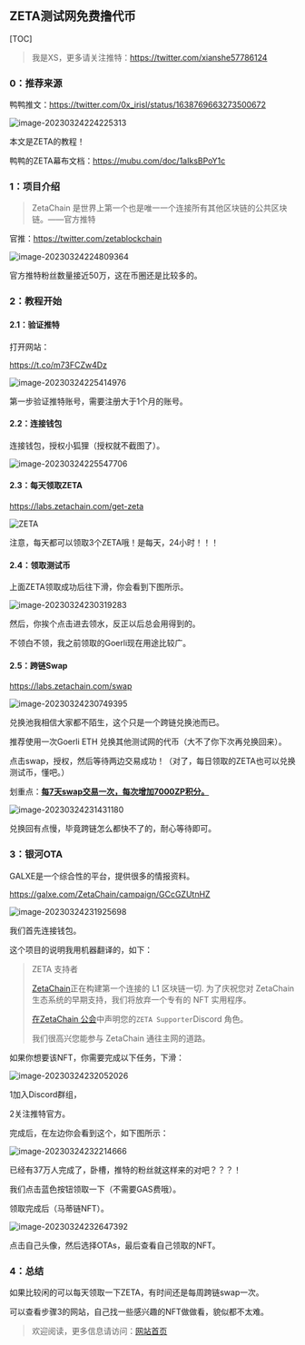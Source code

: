 ## ZETA测试网免费撸代币

[TOC]

> 我是XS，更多请关注推特：https://twitter.com/xianshe57786124

### 0：推荐来源

鸭鸭推文：https://twitter.com/0x_irisl/status/1638769663273500672

![image-20230324224225313](./img/image-20230324224225313.png)

本文是ZETA的教程！

鸭鸭的ZETA幕布文档：https://mubu.com/doc/1aIksBPoY1c



### 1：项目介绍

> ZetaChain 是世界上第一个也是唯一一个连接所有其他区块链的公共区块链。——官方推特

官推：https://twitter.com/zetablockchain

![image-20230324224809364](./img/image-20230324224809364.png)

官方推特粉丝数量接近50万，这在币圈还是比较多的。

### 2：教程开始

#### 2.1：验证推特

打开网站：

https://t.co/m73FCZw4Dz

![image-20230324225414976](./img/image-20230324225414976.png)

第一步验证推特账号，需要注册大于1个月的账号。



#### 2.2：连接钱包

连接钱包，授权小狐狸（授权就不截图了）。

![image-20230324225547706](./img/image-20230324225547706.png)



#### 2.3：每天领取ZETA

https://labs.zetachain.com/get-zeta

![ZETA](./img/ZETA.png)

注意，每天都可以领取3个ZETA哦！是每天，24小时！！！

#### 2.4：领取测试币

上面ZETA领取成功后往下滑，你会看到下图所示。

![image-20230324230319283](./img/image-20230324230319283.png)

然后，你挨个点击进去领水，反正以后总会用得到的。

不领白不领，我之前领取的Goerli现在用途比较广。



#### 2.5：跨链Swap

https://labs.zetachain.com/swap

![image-20230324230749395](./img/image-20230324230749395.png)

兑换池我相信大家都不陌生，这个只是一个跨链兑换池而已。

推荐使用一次Goerli ETH 兑换其他测试网的代币（大不了你下次再兑换回来）。

点击swap，授权，然后等待两边交易成功！（对了，每日领取的ZETA也可以兑换测试币，懂吧。）

划重点：**<u>每7天swap交易一次，每次增加7000ZP积分。</u>**

![image-20230324231431180](./img/image-20230324231431180.png)

兑换回有点慢，毕竟跨链怎么都快不了的，耐心等待即可。



### 3：银河OTA

GALXE是一个综合性的平台，提供很多的情报资料。

https://galxe.com/ZetaChain/campaign/GCcGZUtnHZ

![image-20230324231925698](./img/image-20230324231925698.png)

我们首先连接钱包。

这个项目的说明我用机器翻译的，如下：

> ZETA 支持者
>
> [ZetaChain](https://galxe.com/link?redirect=https%3A%2F%2Fwww.zetachain.com%2F)正在构建第一个连接的 L1 区块链一切. 为了庆祝您对 ZetaChain 生态系统的早期支持，我们将放弃一个专有的 NFT 实用程序。
>
> [在ZetaChain 公会](https://galxe.com/link?redirect=https%3A%2F%2Fguild.xyz%2Fzetachain)中声明您的`ZETA Supporter`Discord 角色。
>
> 我们很高兴您能参与 ZetaChain 通往主网的道路。

如果你想要该NFT，你需要完成以下任务，下滑：

![image-20230324232052026](./img/image-20230324232052026.png)

1加入Discord群组，

2关注推特官方。

完成后，在左边你会看到这个，如下图所示：

![image-20230324232214666](./img/image-20230324232214666.png)

已经有37万人完成了，卧槽，推特的粉丝就这样来的对吧？？？！

我们点击蓝色按钮领取一下（不需要GAS费哦）。

领取完成后（马蒂链NFT）。

![image-20230324232647392](./img/image-20230324232647392.png)

点击自己头像，然后选择OTAs，最后查看自己领取的NFT。

### 4：总结

如果比较闲的可以每天领取一下ZETA，有时间还是每周跨链swap一次。

可以查看步骤3的网站，自己找一些感兴趣的NFT做做看，貌似都不太难。

> 欢迎阅读，更多信息请访问：[网站首页](../../../../index.html)